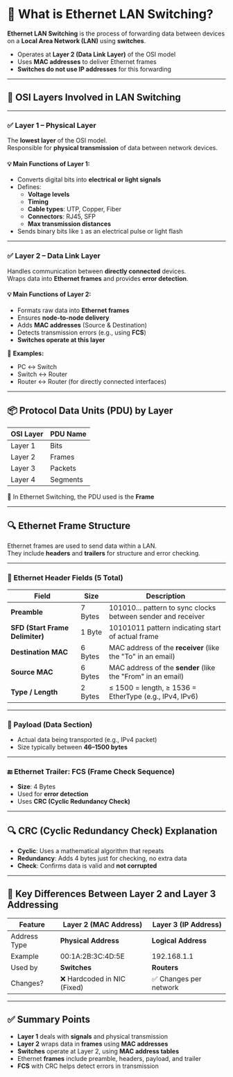 # 🔹 What is Ethernet LAN Switching?

**Ethernet LAN Switching** is the process of forwarding data between devices on a **Local Area Network (LAN)** using **switches**.

- Operates at **Layer 2 (Data Link Layer)** of the OSI model  
- Uses **MAC addresses** to deliver Ethernet frames  
- **Switches do not use IP addresses** for this forwarding  

---

## 🧠 OSI Layers Involved in LAN Switching

---

### ✅ Layer 1 – Physical Layer

The **lowest layer** of the OSI model.  
Responsible for **physical transmission** of data between network devices.

#### 💡 Main Functions of Layer 1:
- Converts digital bits into **electrical or light signals**
- Defines:
  - **Voltage levels**
  - **Timing**
  - **Cable types**: UTP, Copper, Fiber
  - **Connectors**: RJ45, SFP
  - **Max transmission distances**
- Sends binary bits like `1` as an electrical pulse or light flash

---

### ✅ Layer 2 – Data Link Layer

Handles communication between **directly connected** devices.  
Wraps data into **Ethernet frames** and provides **error detection**.

#### 💡 Main Functions of Layer 2:
- Formats raw data into **Ethernet frames**
- Ensures **node-to-node delivery**
- Adds **MAC addresses** (Source & Destination)
- Detects transmission errors (e.g., using **FCS**)
- **Switches operate at this layer**

📘 **Examples:**
- PC ↔ Switch  
- Switch ↔ Router  
- Router ↔ Router (for directly connected interfaces)

---

## 📦 Protocol Data Units (PDU) by Layer

| OSI Layer | PDU Name |
|-----------|----------|
| Layer 1   | Bits     |
| Layer 2   | Frames   |
| Layer 3   | Packets  |
| Layer 4   | Segments |

🔁 In Ethernet Switching, the PDU used is the **Frame**

---

## 🔍 Ethernet Frame Structure

Ethernet frames are used to send data within a LAN.  
They include **headers** and **trailers** for structure and error checking.

---

### 🧱 Ethernet Header Fields (5 Total)

| Field                   | Size      | Description                                                                 |
|------------------------|-----------|-----------------------------------------------------------------------------|
| **Preamble**           | 7 Bytes   | 101010... pattern to sync clocks between sender and receiver                |
| **SFD (Start Frame Delimiter)** | 1 Byte | 10101011 pattern indicating start of actual frame                           |
| **Destination MAC**    | 6 Bytes   | MAC address of the **receiver** (like the "To" in an email)                |
| **Source MAC**         | 6 Bytes   | MAC address of the **sender** (like the "From" in an email)                |
| **Type / Length**      | 2 Bytes   | ≤ 1500 = length, ≥ 1536 = EtherType (e.g., IPv4, IPv6)                     |

---

### 🧾 Payload (Data Section)

- Actual data being transported (e.g., IPv4 packet)
- Size typically between **46–1500 bytes**

---

### 🔚 Ethernet Trailer: FCS (Frame Check Sequence)

- **Size**: 4 Bytes  
- Used for **error detection**
- Uses **CRC (Cyclic Redundancy Check)**

---

## 🔍 CRC (Cyclic Redundancy Check) Explanation

- **Cyclic**: Uses a mathematical algorithm that repeats
- **Redundancy**: Adds 4 bytes just for checking, no extra data
- **Check**: Confirms data is valid and **not corrupted**

---

## 🧠 Key Differences Between Layer 2 and Layer 3 Addressing

| Feature        | Layer 2 (MAC Address)         | Layer 3 (IP Address)           |
|----------------|-------------------------------|-------------------------------|
| Address Type   | **Physical Address**          | **Logical Address**           |
| Example        | 00:1A:2B:3C:4D:5E              | 192.168.1.1                   |
| Used by        | **Switches**                  | **Routers**                   |
| Changes?       | ❌ Hardcoded in NIC (Fixed)    | ✅ Changes per network         |

---

## ✅ Summary Points

- **Layer 1** deals with **signals** and physical transmission  
- **Layer 2** wraps data in **frames** using **MAC addresses**  
- **Switches** operate at Layer 2, using **MAC address tables**  
- Ethernet **frames** include preamble, headers, payload, and trailer  
- **FCS** with CRC helps detect errors in transmission  

